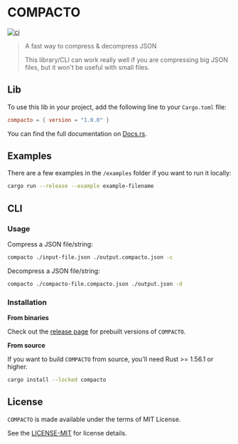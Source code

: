# COMPACTO

[![ci](https://github.com/eduardostuart/compacto/actions/workflows/ci.yml/badge.svg)](https://github.com/eduardostuart/compacto/actions/workflows/ci.yml)

> A fast way to compress & decompress JSON 
>
> This library/CLI can work really well if you are compressing big JSON files, 
> but it won't be useful with small files.

## Lib

To use this lib in your project, add the following line to your `Cargo.toml` file:

```toml
compacto = { version = "1.0.0" }
```

You can find the full documentation on [Docs.rs](https://docs.rs/compacto).

## Examples

There are a few examples in the `/examples` folder if you want to run it locally:

```bash
cargo run --release --example example-filename
```

## CLI

### Usage

Compress a JSON file/string:
```bash
compacto ./input-file.json ./output.compacto.json -c
```

Decompress a JSON file/string:
```bash
compacto ./compacto-file.compacto.json ./output.json -d
```

### Installation

**From binaries**

Check out the [release page](#) for prebuilt versions of `COMPACTO`.

**From source**

If you want to build `COMPACTO` from source, you'll need Rust >= 1.56.1 or higher. 

```bash
cargo install --locked compacto
```


## License

`COMPACTO` is made available under the terms of MIT License.

See the [LICENSE-MIT](./LICENSE) for license details.
